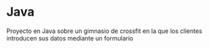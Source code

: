 # Java
Proyecto en Java  sobre un gimnasio de crossfit en la que los clientes introducen sus datos mediante un formulario
